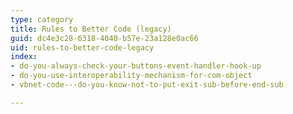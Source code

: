 ```yaml
---
type: category
title: Rules to Better Code (legacy)
guid: dc4e3c28-6318-4040-b57e-23a128e0ac66
uid: rules-to-better-code-legacy
index:
- do-you-always-check-your-buttons-event-handler-hook-up
- do-you-use-interoperability-mechanism-for-com-object
- vbnet-code---do-you-know-not-to-put-exit-sub-before-end-sub

---
```



